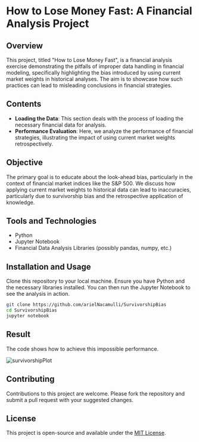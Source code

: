# How to Lose Money Fast: A Financial Analysis Project

## Overview
This project, titled "How to Lose Money Fast", is a financial analysis exercise demonstrating the pitfalls of improper data handling in financial modeling, specifically highlighting the bias introduced by using current market weights in historical analyses. The aim is to showcase how such practices can lead to misleading conclusions in financial strategies.

## Contents
- **Loading the Data**: This section deals with the process of loading the necessary financial data for analysis.
- **Performance Evaluation**: Here, we analyze the performance of financial strategies, illustrating the impact of using current market weights retrospectively.

## Objective
The primary goal is to educate about the look-ahead bias, particularly in the context of financial market indices like the S&P 500. We discuss how applying current market weights to historical data can lead to inaccuracies, particularly due to survivorship bias and the retrospective application of knowledge.

## Tools and Technologies
- Python
- Jupyter Notebook
- Financial Data Analysis Libraries (possibly pandas, numpy, etc.)

## Installation and Usage
Clone this repository to your local machine. Ensure you have Python and the necessary libraries installed. You can then run the Jupyter Notebook to see the analysis in action.

```bash
git clone https://github.com/arielNacamulli/SurvivorshipBias
cd SurvivorshipBias
jupyter notebook
```

## Result
The code shows how to achieve this impossible performance.

![survivorshipPlot](https://github.com/arielNacamulli/SurvivorshipBias/assets/57598969/d3f6ba41-f7be-46f0-9e0b-14008ea25977)

## Contributing
Contributions to this project are welcome. Please fork the repository and submit a pull request with your suggested changes.

## License
This project is open-source and available under the [MIT License](LICENSE.md).
